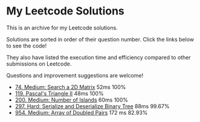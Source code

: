 # My Leetcode Solutions

This is an archive for my Leetcode solutions.

Solutions are sorted in order of their question number. Click the links below to see the code!

They also have listed the execution time and efficiency compared to other submissions on Leetcode.

Questions and improvement suggestions are welcome!

- [74. Medium: Search a 2D Matrix](./solutions/74.js) 52ms 100%
- [119. Pascal's Triangle II](./solutions/119.js) 48ms 100%
- [200. Medium: Number of Islands](./solutions/200.js) 60ms 100%
- [297. Hard: Serialize and Deserialize Binary Tree](./solutions/297.js) 88ms 99.67%
- [954. Medium: Array of Doubled Pairs](./solutions/954.js) 172 ms 82.93%
